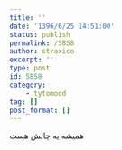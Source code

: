 ```yaml
---
title: ''
date: '1396/6/25 14:51:00'
status: publish
permalink: /5858
author: straxico
excerpt: ''
type: post
id: 5858
category:
    - tytomood
tag: []
post_format: []
---
```

همیشه یه چالش هست